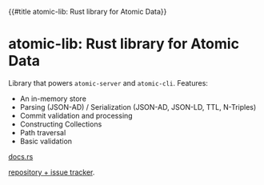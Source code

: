 {{#title atomic-lib: Rust library for Atomic Data}}
# atomic-lib: Rust library for Atomic Data

Library that powers `atomic-server` and `atomic-cli`. Features:

- An in-memory store
- Parsing (JSON-AD) / Serialization (JSON-AD, JSON-LD, TTL, N-Triples)
- Commit validation and processing
- Constructing Collections
- Path traversal
- Basic validation

[docs.rs](https://docs.rs/atomic_lib/latest/atomic_lib/)

[repository + issue tracker](https://github.com/atomicdata-dev/atomic-server).
